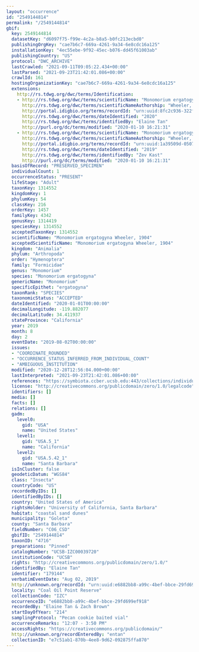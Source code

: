 ```yaml
---
layout: "occurrence"
id: "2549144814"
permalink: "/2549144814"
gbif:
  key: 2549144814
  datasetKey: "d6097f75-f99e-4c2a-b8a5-b0fc213ecbd0"
  publishingOrgKey: "cae7b6c7-669a-4261-9a34-6e8cdc16a125"
  installationKey: "4ec55ebe-9f92-45ec-b076-dd45f61003ab"
  publishingCountry: "US"
  protocol: "DWC_ARCHIVE"
  lastCrawled: "2021-09-11T09:05:22.434+00:00"
  lastParsed: "2021-09-23T21:42:01.086+00:00"
  crawlId: 161
  hostingOrganizationKey: "cae7b6c7-669a-4261-9a34-6e8cdc16a125"
  extensions:
    http://rs.tdwg.org/dwc/terms/Identification:
    - http://rs.tdwg.org/dwc/terms/scientificName: "Monomorium ergatogyna"
      http://rs.tdwg.org/dwc/terms/scientificNameAuthorship: "Wheeler, 1904"
      http://portal.idigbio.org/terms/recordId: "urn:uuid:8fc2c936-322f-4e3a-bd33-37fce6d8467f"
      http://rs.tdwg.org/dwc/terms/dateIdentified: "2020"
      http://rs.tdwg.org/dwc/terms/identifiedBy: "Elaine Tan"
      http://purl.org/dc/terms/modified: "2020-01-10 16:21:31"
    - http://rs.tdwg.org/dwc/terms/scientificName: "Monomorium ergatogyna"
      http://rs.tdwg.org/dwc/terms/scientificNameAuthorship: "Wheeler, 1904"
      http://portal.idigbio.org/terms/recordId: "urn:uuid:1a39509d-0507-44fe-ab2d-5fbd7ef6328b"
      http://rs.tdwg.org/dwc/terms/dateIdentified: "2019"
      http://rs.tdwg.org/dwc/terms/identifiedBy: "Zev Kast"
      http://purl.org/dc/terms/modified: "2020-01-10 16:21:31"
  basisOfRecord: "PRESERVED_SPECIMEN"
  individualCount: 1
  occurrenceStatus: "PRESENT"
  lifeStage: "Adult"
  taxonKey: 1314552
  kingdomKey: 1
  phylumKey: 54
  classKey: 216
  orderKey: 1457
  familyKey: 4342
  genusKey: 1314419
  speciesKey: 1314552
  acceptedTaxonKey: 1314552
  scientificName: "Monomorium ergatogyna Wheeler, 1904"
  acceptedScientificName: "Monomorium ergatogyna Wheeler, 1904"
  kingdom: "Animalia"
  phylum: "Arthropoda"
  order: "Hymenoptera"
  family: "Formicidae"
  genus: "Monomorium"
  species: "Monomorium ergatogyna"
  genericName: "Monomorium"
  specificEpithet: "ergatogyna"
  taxonRank: "SPECIES"
  taxonomicStatus: "ACCEPTED"
  dateIdentified: "2020-01-01T00:00:00"
  decimalLongitude: -119.882077
  decimalLatitude: 34.411937
  stateProvince: "California"
  year: 2019
  month: 8
  day: 2
  eventDate: "2019-08-02T00:00:00"
  issues:
  - "COORDINATE_ROUNDED"
  - "OCCURRENCE_STATUS_INFERRED_FROM_INDIVIDUAL_COUNT"
  - "AMBIGUOUS_INSTITUTION"
  modified: "2020-12-28T12:56:04.000+00:00"
  lastInterpreted: "2021-09-23T21:42:01.086+00:00"
  references: "https://symbiota.ccber.ucsb.edu:443/collections/individual/index.php?occid=179144"
  license: "http://creativecommons.org/publicdomain/zero/1.0/legalcode"
  identifiers: []
  media: []
  facts: []
  relations: []
  gadm:
    level0:
      gid: "USA"
      name: "United States"
    level1:
      gid: "USA.5_1"
      name: "California"
    level2:
      gid: "USA.5.42_1"
      name: "Santa Barbara"
  isInCluster: false
  geodeticDatum: "WGS84"
  class: "Insecta"
  countryCode: "US"
  recordedByIDs: []
  identifiedByIDs: []
  country: "United States of America"
  rightsHolder: "University of California, Santa Barbara"
  habitat: "coastal sand dunes"
  municipality: "Goleta"
  county: "Santa Barbara"
  fieldNumber: "C06_CSD"
  gbifID: "2549144814"
  taxonID: "4716"
  preparations: "Pinned"
  catalogNumber: "UCSB-IZC00039720"
  institutionCode: "UCSB"
  rights: "http://creativecommons.org/publicdomain/zero/1.0/"
  identifiedBy: "Elaine Tan"
  identifier: "179144"
  verbatimEventDate: "Aug 02, 2019"
  http://unknown.org/recordId: "urn:uuid:e6882bb8-a99c-4bef-bbce-29fd699ef918"
  locality: "Coal Oil Point Reserve"
  collectionCode: "IZC"
  occurrenceID: "e6882bb8-a99c-4bef-bbce-29fd699ef918"
  recordedBy: "Elaine Tan & Zach Brown"
  startDayOfYear: "214"
  samplingProtocol: "Pecan cookie baited vial"
  occurrenceRemarks: "12:07 - 3:50 PM"
  accessRights: "https://creativecommons.org/publicdomain/"
  http://unknown.org/recordEnteredBy: "entan"
  collectionID: "e7c51ab1-870b-4ee8-9d62-092875ffa870"
---
```

